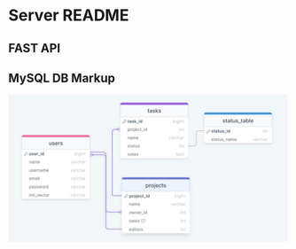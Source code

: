 # Server README

## FAST API 

## MySQL DB Markup
![TaskNova MySQL](./TaskNova-DB-Markup.JPG?raw=true)
